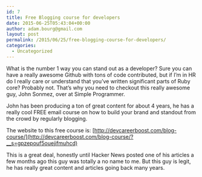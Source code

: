 ```yaml
---
id: 7
title: Free Blogging course for developers
date: 2015-06-25T05:43:04+00:00
author: adam.bourg@gmail.com
layout: post
permalink: /2015/06/25/free-blogging-course-for-developers/
categories:
  - Uncategorized
---
```

What is the number 1 way you can stand out as a developer? Sure you can have a really awesome Github with tons of code contributed, but if I’m in HR do I really care or understand that you’ve written significant parts of Ruby core? Probably not. That’s why you need to checkout this really awesome guy, John Sonmez, over at Simple Programmer.

John has been producing a ton of great content for about 4 years, he has a really cool FREE email course on how to build your brand and standout from the crowd by regularly blogging.

The website to this free course is: [http://devcareerboost.com/blog-course/](http://devcareerboost.com/blog-course/?__s=gpzepouf5ouejifmuhcd)

This is a great deal, honestly until Hacker News posted one of his articles a few months ago this guy was totally a no name to me. But this guy is legit, he has really great content and articles going back many years.
